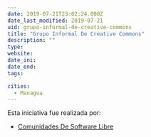 ```yaml
---
date: 2019-07-21T23:02:24.000Z
date_last_modified: 2019-07-21
uid: grupo-informal-de-creative-commons
title: "Grupo Informal De Creative Commons"
description: ""
type: 
website: 
date_ini: 
date_end: 
tags:

cities: 
  - Managua
---
```


Esta iniciativa fue realizada por:

- [Comunidades De Software Libre](/organizaciones/comunidades-de-software-libre)
